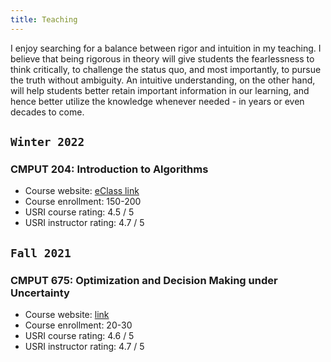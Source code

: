 ```yaml
---
title: Teaching
---
```


I enjoy searching for a balance between rigor and intuition in my teaching. I believe that being rigorous in theory will give students the fearlessness to think critically, to challenge the status quo, and most importantly, to pursue the truth without ambiguity. An intuitive understanding, on the other hand, will help students better retain important information in our learning, and hence better utilize the knowledge whenever needed - in years or even decades to come.

## `Winter 2022`
>
### CMPUT 204: Introduction to Algorithms 
- Course website: [eClass link](https://eclass.srv.ualberta.ca/course/view.php?id=74981)
- Course enrollment: 150-200
- USRI course rating: 4.5 / 5
- USRI instructor rating: 4.7 / 5


## `Fall 2021`

>
### CMPUT 675: Optimization and Decision Making under Uncertainty
- Course website: [link](/teaching/optimization)
- Course enrollment: 20-30
- USRI course rating: 4.6 / 5
- USRI instructor rating: 4.7 / 5